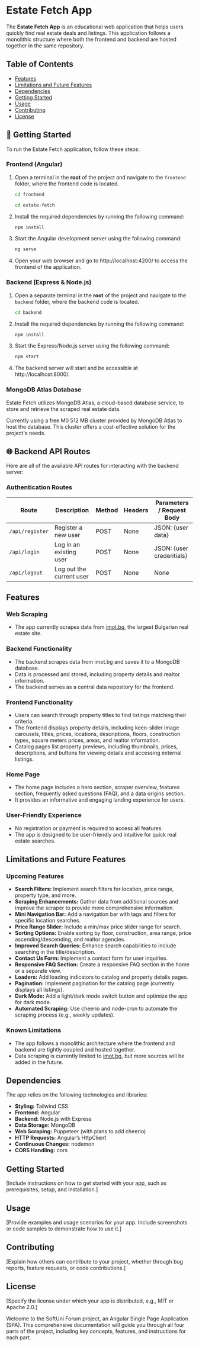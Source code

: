# Estate Fetch App

The **Estate Fetch App** is an educational web application that helps users quickly find real estate deals and listings. This application follows a monolithic structure where both the frontend and backend are hosted together in the same repository.

## Table of Contents

- [Features](#features)
- [Limitations and Future Features](#limitations-and-future-features)
- [Dependencies](#dependencies)
- [Getting Started](#getting-started)
- [Usage](#usage)
- [Contributing](#contributing)
- [License](#license)

## 🚀 Getting Started

To run the Estate Fetch application, follow these steps:

### Frontend (Angular)

1. Open a terminal in the **root** of the project and navigate to the `frontend` folder, where the frontend code is located.

   ```bash
   cd frontend
   ```

   ```bash
   cd estate-fetch
   ```

2. Install the required dependencies by running the following command:

   ```bash
   npm install
   ```

3. Start the Angular development server using the following command:

   ```bash
   ng serve
   ```

4. Open your web browser and go to http://localhost:4200/ to access the frontend of the application.

### Backend (Express & Node.js)

1. Open a separate terminal in the **root** of the project and navigate to the `backend` folder, where the backend code is located.

   ```bash
   cd backend
   ```

2. Install the required dependencies by running the following command:

   ```bash
   npm install
   ```

3. Start the Express/Node.js server using the following command:

   ```bash
   npm start
   ```

4. The backend server will start and be accessible at http://localhost:8000/.

### MongoDB Atlas Database

Estate Fetch utilizes MongoDB Atlas, a cloud-based database service, to store and retrieve the scraped real estate data.

Currently using a free M0 512 MB cluster provided by MongoDB Atlas to host the database. This cluster offers a cost-effective solution for the project's needs.

## 🌐 Backend API Routes

Here are all of the available API routes for interacting with the backend server:

### Authentication Routes

| Route           | Description              | Method | Headers | Parameters / Request Body |
| --------------- | ------------------------ | ------ | ------- | ------------------------- |
| `/api/register` | Register a new user      | POST   | None    | JSON: {user data}         |
| `/api/login`    | Log in an existing user  | POST   | None    | JSON: {user credentials}  |
| `/api/logout`   | Log out the current user | POST   | None    | None                      |

## Features

### Web Scraping

- The app currently scrapes data from [imot.bg](https://www.imot.bg/), the largest Bulgarian real estate site.

### Backend Functionality

- The backend scrapes data from imot.bg and saves it to a MongoDB database.
- Data is processed and stored, including property details and realtor information.
- The backend serves as a central data repository for the frontend.

### Frontend Functionality

- Users can search through property titles to find listings matching their criteria.
- The frontend displays property details, including keen-slider image carousels, titles, prices, locations, descriptions, floors, construction types, square meters prices, areas, and realtor information.
- Catalog pages list property previews, including thumbnails, prices, descriptions, and buttons for viewing details and accessing external listings.

### Home Page

- The home page includes a hero section, scraper overview, features section, frequently asked questions (FAQ), and a data origins section.
- It provides an informative and engaging landing experience for users.

### User-Friendly Experience

- No registration or payment is required to access all features.
- The app is designed to be user-friendly and intuitive for quick real estate searches.

## Limitations and Future Features

### Upcoming Features

- **Search Filters:** Implement search filters for location, price range, property type, and more.
- **Scraping Enhancements:** Gather data from additional sources and improve the scraper to provide more comprehensive information.
- **Mini Navigation Bar:** Add a navigation bar with tags and filters for specific location searches.
- **Price Range Slider:** Include a min/max price slider range for search.
- **Sorting Options:** Enable sorting by floor, construction, area range, price ascending/descending, and realtor agencies.
- **Improved Search Queries:** Enhance search capabilities to include searching in the title/description.
- **Contact Us Form:** Implement a contact form for user inquiries.
- **Responsive FAQ Section:** Create a responsive FAQ section in the home or a separate view.
- **Loaders:** Add loading indicators to catalog and property details pages.
- **Pagination:** Implement pagination for the catalog page (currently displays all listings).
- **Dark Mode:** Add a light/dark mode switch button and optimize the app for dark mode.
- **Automated Scraping:** Use cheerio and node-cron to automate the scraping process (e.g., weekly updates).

### Known Limitations

- The app follows a monolithic architecture where the frontend and backend are tightly coupled and hosted together.
- Data scraping is currently limited to [imot.bg](https://www.imot.bg/), but more sources will be added in the future.

## Dependencies

The app relies on the following technologies and libraries:

- **Styling:** Tailwind CSS
- **Frontend:** Angular
- **Backend:** Node.js with Express
- **Data Storage:** MongoDB
- **Web Scraping:** Puppeteer (with plans to add cheerio)
- **HTTP Requests:** Angular’s HttpClient
- **Continuous Changes:** nodemon
- **CORS Handling:** cors

## Getting Started

[Include instructions on how to get started with your app, such as prerequisites, setup, and installation.]

## Usage

[Provide examples and usage scenarios for your app. Include screenshots or code samples to demonstrate how to use it.]

## Contributing

[Explain how others can contribute to your project, whether through bug reports, feature requests, or code contributions.]

## License

[Specify the license under which your app is distributed, e.g., MIT or Apache 2.0.]

Welcome to the SoftUni Forum project, an Angular Single Page Application (SPA). This comprehensive documentation will guide you through all four parts of the project, including key concepts, features, and instructions for each part.
